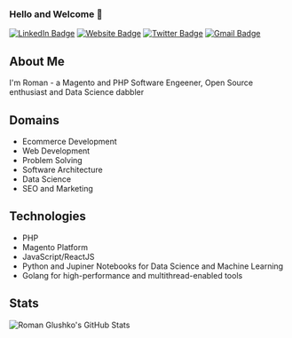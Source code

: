 ### Hello and Welcome 👋

[![LinkedIn Badge](https://img.shields.io/badge/-glushko.roman-blue?style=flat&logo=Linkedin&logoColor=white&link=https://www.linkedin.com/in/glushko-roman)](https://www.linkedin.com/in/glushko-roman)
[![Website Badge](https://img.shields.io/badge/-romaglushko.com-black?style=flat&logo=Google-Chrome&logoColor=white&http://romaglushko.com/)](http://romaglushko.com/)
[![Twitter Badge](https://img.shields.io/badge/-@roma_glushko-1ca0f1?style=flat&labelColor=1ca0f1&logo=twitter&logoColor=white&link=https://twitter.com/roma_glushko)](https://twitter.com/roma_glushko)
[![Gmail Badge](https://img.shields.io/badge/-roman.glushko.m-c14438?style=flat&logo=Gmail&logoColor=white&link=mailto:roman.glushko.m@gmail.com)](mailto:roman.glushko.m@gmail.com)

## About Me

I'm Roman - a Magento and PHP Software Engeener, Open Source enthusiast and Data Science dabbler 

## Domains

- Ecommerce Development
- Web Development
- Problem Solving
- Software Architecture
- Data Science
- SEO and Marketing

## Technologies

- PHP
- Magento Platform
- JavaScript/ReactJS
- Python and Jupiner Notebooks for Data Science and Machine Learning
- Golang for high-performance and multithread-enabled tools

## Stats

![Roman Glushko's GitHub Stats](https://github-readme-stats.vercel.app/api?username=roma-glushko&hide=["stars"]&show_icons=true)

